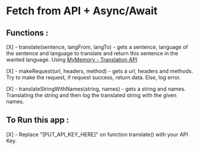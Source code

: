 
# Fetch from API + Async/Await

## Functions :
[X] - translate(sentence, langFrom, langTo) - gets a sentence, language of the sentence and language to translate and return this sentence in the wanted language. Using [MyMemory - Translation API](https://rapidapi.com/translated/api/mymemory-translation-memory#:~:text=MyMemory%20is%20the%20world's%20largest,human%20translation%20is%20not%20available.)

[X] - makeRequest(url, headers, method) - gets a url, headers and methods. Try to make the request, if request success, return data. Else, log error.

[X] - translateStringWithNames(string, names) - gets a string and names. Translating the string and then log the translated string with the given names.

## To Run this app :
[X] -  Replace "[PUT_API_KEY_HERE]" on function translate() with your API Key.